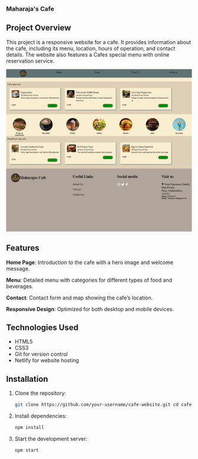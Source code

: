 ### Maharaja's Cafe
## Project Overview
This project is a responsive website for a cafe. It provides information about the cafe, including its menu, location, hours of operation, and contact details. The website also features a Cafes special menu with online reservation service.

![Cafehomepage](img/cafehomepage.png)

## Features
**Home Page**: Introduction to the cafe with a hero image and welcome message.

**Menu**: Detailed menu with categories for different types of food and beverages.

**Contact**: Contact form and map showing the cafe’s location.

**Responsive Design**: Optimized for both desktop and mobile devices.

## Technologies Used
- HTML5
- CSS3
- Git for version control
- Netlify for website hosting

## Installation
1. Clone the repository:
   ``` bash
   git clone https://github.com/your-username/cafe-website.git cd cafe-website
   
   ``` 
2. Install dependencies:
   ``` bash
   npm install
   ```

3. Start the development server:
   ``` bash
   npm start
   ```
